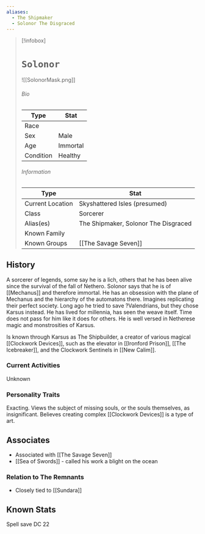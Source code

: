 ```yaml
---
aliases:
  - The Shipmaker
  - Solonor The Disgraced
---
```




> [!infobox]
> # `Solonor` 
> ![[SolonorMask.png]]
> ###### Bio
> Type |  Stat |
> ---|---|
> Race |  | 
> Sex | Male | 
> Age | Immortal |
> Condition | Healthy |
> ######  Information
> Type |  Stat |
> ---|---|
> Current Location | Skyshattered Isles (presumed) |
> Class | Sorcerer |
> Alias(es) | The Shipmaker, Solonor The Disgraced |
> Known Family | |
> Known Groups | [[The Savage Seven]]  |
 
## History
A sorcerer of legends, some say he is a lich, others that he has been alive since the survival of the fall of Nethero. Solonor says that he is of [[Mechanus]] and therefore immortal. He has an obsession with the plane of Mechanus and the hierarchy of the automatons there. Imagines replicating their perfect society. Long ago he tried to save ?Valendrians, but they chose Karsus instead. He has lived for millennia, has seen the weave itself. Time does not pass for him like it does for others. He is well versed in Netherese magic and monstrosities of Karsus. 

Is known through Karsus as The Shipbuilder, a creator of various magical [[Clockwork Devices]], such as the elevator in [[Ironford Prison]], [[The Icebreaker]], and the Clockwork Sentinels in [[New Calim]].

### Current Activities
Unknown

### Personality Traits
Exacting. Views the subject of missing souls, or the souls themselves, as insignificant. Believes creating complex [[Clockwork Devices]] is a type of art.

## Associates
- Associated with [[The Savage Seven]] 
- [[Sea of Swords]] - called his work a blight on the ocean

### Relation to The Remnants 
- Closely tied to [[Sundara]] 

## Known Stats
Spell save DC 22